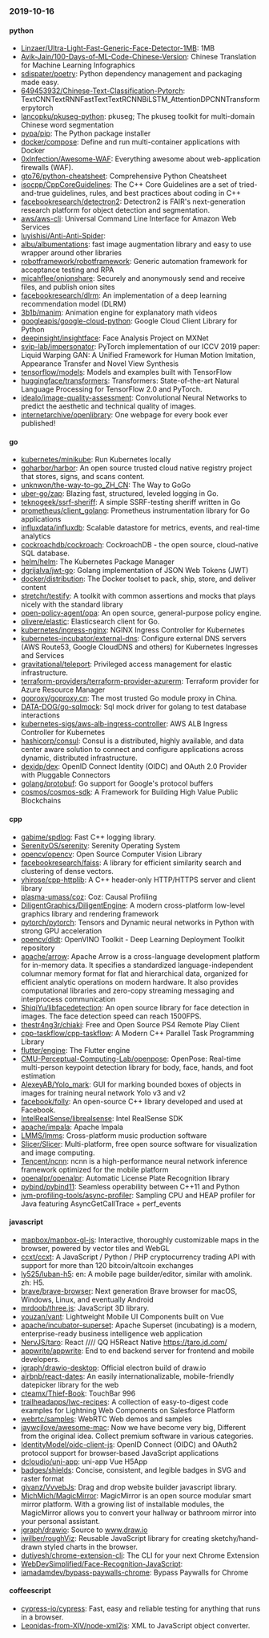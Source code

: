 ### 2019-10-16

#### python
* [Linzaer/Ultra-Light-Fast-Generic-Face-Detector-1MB](https://github.com/Linzaer/Ultra-Light-Fast-Generic-Face-Detector-1MB):  1MB
* [Avik-Jain/100-Days-of-ML-Code-Chinese-Version](https://github.com/Avik-Jain/100-Days-of-ML-Code-Chinese-Version): Chinese Translation for Machine Learning Infographics
* [sdispater/poetry](https://github.com/sdispater/poetry): Python dependency management and packaging made easy.
* [649453932/Chinese-Text-Classification-Pytorch](https://github.com/649453932/Chinese-Text-Classification-Pytorch): TextCNNTextRNNFastTextTextRCNNBiLSTM_AttentionDPCNNTransformerpytorch
* [lancopku/pkuseg-python](https://github.com/lancopku/pkuseg-python): pkuseg; The pkuseg toolkit for multi-domain Chinese word segmentation
* [pypa/pip](https://github.com/pypa/pip): The Python package installer
* [docker/compose](https://github.com/docker/compose): Define and run multi-container applications with Docker
* [0xInfection/Awesome-WAF](https://github.com/0xInfection/Awesome-WAF):  Everything awesome about web-application firewalls (WAF).
* [gto76/python-cheatsheet](https://github.com/gto76/python-cheatsheet): Comprehensive Python Cheatsheet
* [isocpp/CppCoreGuidelines](https://github.com/isocpp/CppCoreGuidelines): The C++ Core Guidelines are a set of tried-and-true guidelines, rules, and best practices about coding in C++
* [facebookresearch/detectron2](https://github.com/facebookresearch/detectron2): Detectron2 is FAIR's next-generation research platform for object detection and segmentation.
* [aws/aws-cli](https://github.com/aws/aws-cli): Universal Command Line Interface for Amazon Web Services
* [luyishisi/Anti-Anti-Spider](https://github.com/luyishisi/Anti-Anti-Spider): 
* [albu/albumentations](https://github.com/albu/albumentations): fast image augmentation library and easy to use wrapper around other libraries
* [robotframework/robotframework](https://github.com/robotframework/robotframework): Generic automation framework for acceptance testing and RPA
* [micahflee/onionshare](https://github.com/micahflee/onionshare): Securely and anonymously send and receive files, and publish onion sites
* [facebookresearch/dlrm](https://github.com/facebookresearch/dlrm): An implementation of a deep learning recommendation model (DLRM)
* [3b1b/manim](https://github.com/3b1b/manim): Animation engine for explanatory math videos
* [googleapis/google-cloud-python](https://github.com/googleapis/google-cloud-python): Google Cloud Client Library for Python
* [deepinsight/insightface](https://github.com/deepinsight/insightface): Face Analysis Project on MXNet
* [svip-lab/impersonator](https://github.com/svip-lab/impersonator): PyTorch implementation of our ICCV 2019 paper: Liquid Warping GAN: A Unified Framework for Human Motion Imitation, Appearance Transfer and Novel View Synthesis
* [tensorflow/models](https://github.com/tensorflow/models): Models and examples built with TensorFlow
* [huggingface/transformers](https://github.com/huggingface/transformers):  Transformers: State-of-the-art Natural Language Processing for TensorFlow 2.0 and PyTorch.
* [idealo/image-quality-assessment](https://github.com/idealo/image-quality-assessment): Convolutional Neural Networks to predict the aesthetic and technical quality of images.
* [internetarchive/openlibrary](https://github.com/internetarchive/openlibrary): One webpage for every book ever published!

#### go
* [kubernetes/minikube](https://github.com/kubernetes/minikube): Run Kubernetes locally
* [goharbor/harbor](https://github.com/goharbor/harbor): An open source trusted cloud native registry project that stores, signs, and scans content.
* [unknwon/the-way-to-go_ZH_CN](https://github.com/unknwon/the-way-to-go_ZH_CN): The Way to GoGo 
* [uber-go/zap](https://github.com/uber-go/zap): Blazing fast, structured, leveled logging in Go.
* [teknogeek/ssrf-sheriff](https://github.com/teknogeek/ssrf-sheriff): A simple SSRF-testing sheriff written in Go
* [prometheus/client_golang](https://github.com/prometheus/client_golang): Prometheus instrumentation library for Go applications
* [influxdata/influxdb](https://github.com/influxdata/influxdb): Scalable datastore for metrics, events, and real-time analytics
* [cockroachdb/cockroach](https://github.com/cockroachdb/cockroach): CockroachDB - the open source, cloud-native SQL database.
* [helm/helm](https://github.com/helm/helm): The Kubernetes Package Manager
* [dgrijalva/jwt-go](https://github.com/dgrijalva/jwt-go): Golang implementation of JSON Web Tokens (JWT)
* [docker/distribution](https://github.com/docker/distribution): The Docker toolset to pack, ship, store, and deliver content
* [stretchr/testify](https://github.com/stretchr/testify): A toolkit with common assertions and mocks that plays nicely with the standard library
* [open-policy-agent/opa](https://github.com/open-policy-agent/opa): An open source, general-purpose policy engine.
* [olivere/elastic](https://github.com/olivere/elastic): Elasticsearch client for Go.
* [kubernetes/ingress-nginx](https://github.com/kubernetes/ingress-nginx): NGINX Ingress Controller for Kubernetes
* [kubernetes-incubator/external-dns](https://github.com/kubernetes-incubator/external-dns): Configure external DNS servers (AWS Route53, Google CloudDNS and others) for Kubernetes Ingresses and Services
* [gravitational/teleport](https://github.com/gravitational/teleport): Privileged access management for elastic infrastructure.
* [terraform-providers/terraform-provider-azurerm](https://github.com/terraform-providers/terraform-provider-azurerm): Terraform provider for Azure Resource Manager
* [goproxy/goproxy.cn](https://github.com/goproxy/goproxy.cn): The most trusted Go module proxy in China.
* [DATA-DOG/go-sqlmock](https://github.com/DATA-DOG/go-sqlmock): Sql mock driver for golang to test database interactions
* [kubernetes-sigs/aws-alb-ingress-controller](https://github.com/kubernetes-sigs/aws-alb-ingress-controller): AWS ALB Ingress Controller for Kubernetes
* [hashicorp/consul](https://github.com/hashicorp/consul): Consul is a distributed, highly available, and data center aware solution to connect and configure applications across dynamic, distributed infrastructure.
* [dexidp/dex](https://github.com/dexidp/dex): OpenID Connect Identity (OIDC) and OAuth 2.0 Provider with Pluggable Connectors
* [golang/protobuf](https://github.com/golang/protobuf): Go support for Google's protocol buffers
* [cosmos/cosmos-sdk](https://github.com/cosmos/cosmos-sdk):  A Framework for Building High Value Public Blockchains 

#### cpp
* [gabime/spdlog](https://github.com/gabime/spdlog): Fast C++ logging library.
* [SerenityOS/serenity](https://github.com/SerenityOS/serenity): Serenity Operating System
* [opencv/opencv](https://github.com/opencv/opencv): Open Source Computer Vision Library
* [facebookresearch/faiss](https://github.com/facebookresearch/faiss): A library for efficient similarity search and clustering of dense vectors.
* [yhirose/cpp-httplib](https://github.com/yhirose/cpp-httplib): A C++ header-only HTTP/HTTPS server and client library
* [plasma-umass/coz](https://github.com/plasma-umass/coz): Coz: Causal Profiling
* [DiligentGraphics/DiligentEngine](https://github.com/DiligentGraphics/DiligentEngine): A modern cross-platform low-level graphics library and rendering framework
* [pytorch/pytorch](https://github.com/pytorch/pytorch): Tensors and Dynamic neural networks in Python with strong GPU acceleration
* [opencv/dldt](https://github.com/opencv/dldt): OpenVINO Toolkit - Deep Learning Deployment Toolkit repository
* [apache/arrow](https://github.com/apache/arrow): Apache Arrow is a cross-language development platform for in-memory data. It specifies a standardized language-independent columnar memory format for flat and hierarchical data, organized for efficient analytic operations on modern hardware. It also provides computational libraries and zero-copy streaming messaging and interprocess communication
* [ShiqiYu/libfacedetection](https://github.com/ShiqiYu/libfacedetection): An open source library for face detection in images. The face detection speed can reach 1500FPS.
* [thestr4ng3r/chiaki](https://github.com/thestr4ng3r/chiaki): Free and Open Source PS4 Remote Play Client
* [cpp-taskflow/cpp-taskflow](https://github.com/cpp-taskflow/cpp-taskflow): A Modern C++ Parallel Task Programming Library
* [flutter/engine](https://github.com/flutter/engine): The Flutter engine
* [CMU-Perceptual-Computing-Lab/openpose](https://github.com/CMU-Perceptual-Computing-Lab/openpose): OpenPose: Real-time multi-person keypoint detection library for body, face, hands, and foot estimation
* [AlexeyAB/Yolo_mark](https://github.com/AlexeyAB/Yolo_mark): GUI for marking bounded boxes of objects in images for training neural network Yolo v3 and v2
* [facebook/folly](https://github.com/facebook/folly): An open-source C++ library developed and used at Facebook.
* [IntelRealSense/librealsense](https://github.com/IntelRealSense/librealsense): Intel RealSense SDK
* [apache/impala](https://github.com/apache/impala): Apache Impala
* [LMMS/lmms](https://github.com/LMMS/lmms): Cross-platform music production software
* [Slicer/Slicer](https://github.com/Slicer/Slicer): Multi-platform, free open source software for visualization and image computing.
* [Tencent/ncnn](https://github.com/Tencent/ncnn): ncnn is a high-performance neural network inference framework optimized for the mobile platform
* [openalpr/openalpr](https://github.com/openalpr/openalpr): Automatic License Plate Recognition library
* [pybind/pybind11](https://github.com/pybind/pybind11): Seamless operability between C++11 and Python
* [jvm-profiling-tools/async-profiler](https://github.com/jvm-profiling-tools/async-profiler): Sampling CPU and HEAP profiler for Java featuring AsyncGetCallTrace + perf_events

#### javascript
* [mapbox/mapbox-gl-js](https://github.com/mapbox/mapbox-gl-js): Interactive, thoroughly customizable maps in the browser, powered by vector tiles and WebGL
* [ccxt/ccxt](https://github.com/ccxt/ccxt): A JavaScript / Python / PHP cryptocurrency trading API with support for more than 120 bitcoin/altcoin exchanges
* [ly525/luban-h5](https://github.com/ly525/luban-h5): en: A mobile page builder/editor, similar with amolink. zh: H5.
* [brave/brave-browser](https://github.com/brave/brave-browser): Next generation Brave browser for macOS, Windows, Linux, and eventually Android
* [mrdoob/three.js](https://github.com/mrdoob/three.js): JavaScript 3D library.
* [youzan/vant](https://github.com/youzan/vant): Lightweight Mobile UI Components built on Vue
* [apache/incubator-superset](https://github.com/apache/incubator-superset): Apache Superset (incubating) is a modern, enterprise-ready business intelligence web application
* [NervJS/taro](https://github.com/NervJS/taro):  React //// QQ H5React Native  https://taro.jd.com/
* [appwrite/appwrite](https://github.com/appwrite/appwrite): End to end backend server for frontend and mobile developers. 
* [jgraph/drawio-desktop](https://github.com/jgraph/drawio-desktop): Official electron build of draw.io
* [airbnb/react-dates](https://github.com/airbnb/react-dates): An easily internationalizable, mobile-friendly datepicker library for the web
* [cteamx/Thief-Book](https://github.com/cteamx/Thief-Book): TouchBar 996
* [trailheadapps/lwc-recipes](https://github.com/trailheadapps/lwc-recipes): A collection of easy-to-digest code examples for Lightning Web Components on Salesforce Platform
* [webrtc/samples](https://github.com/webrtc/samples): WebRTC Web demos and samples
* [jaywcjlove/awesome-mac](https://github.com/jaywcjlove/awesome-mac):  Now we have become very big, Different from the original idea. Collect premium software in various categories.
* [IdentityModel/oidc-client-js](https://github.com/IdentityModel/oidc-client-js): OpenID Connect (OIDC) and OAuth2 protocol support for browser-based JavaScript applications
* [dcloudio/uni-app](https://github.com/dcloudio/uni-app): uni-app  Vue H5App
* [badges/shields](https://github.com/badges/shields): Concise, consistent, and legible badges in SVG and raster format
* [givanz/VvvebJs](https://github.com/givanz/VvvebJs): Drag and drop website builder javascript library.
* [MichMich/MagicMirror](https://github.com/MichMich/MagicMirror): MagicMirror is an open source modular smart mirror platform. With a growing list of installable modules, the MagicMirror allows you to convert your hallway or bathroom mirror into your personal assistant.
* [jgraph/drawio](https://github.com/jgraph/drawio): Source to www.draw.io
* [jwilber/roughViz](https://github.com/jwilber/roughViz): Reusable JavaScript library for creating sketchy/hand-drawn styled charts in the browser.
* [dutiyesh/chrome-extension-cli](https://github.com/dutiyesh/chrome-extension-cli):  The CLI for your next Chrome Extension
* [WebDevSimplified/Face-Recognition-JavaScript](https://github.com/WebDevSimplified/Face-Recognition-JavaScript): 
* [iamadamdev/bypass-paywalls-chrome](https://github.com/iamadamdev/bypass-paywalls-chrome): Bypass Paywalls for Chrome

#### coffeescript
* [cypress-io/cypress](https://github.com/cypress-io/cypress): Fast, easy and reliable testing for anything that runs in a browser.
* [Leonidas-from-XIV/node-xml2js](https://github.com/Leonidas-from-XIV/node-xml2js): XML to JavaScript object converter.
